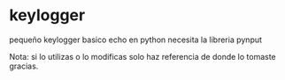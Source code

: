 # keylogger
pequeño keylogger basico echo en python 
necesita la libreria pynput

 Nota: si lo utilizas o lo modificas solo haz referencia de donde lo tomaste gracias.
